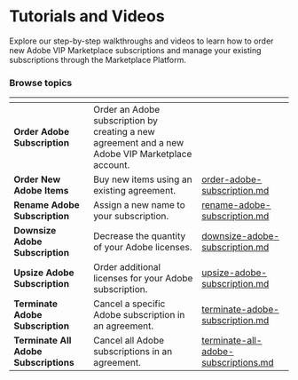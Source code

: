 # Tutorials and Videos

Explore our step-by-step walkthroughs and videos to learn how to order new Adobe VIP Marketplace subscriptions and manage your existing subscriptions through the Marketplace Platform.

### Browse topics <a href="#browse-topics" id="browse-topics"></a>

<table data-card-size="large" data-view="cards"><thead><tr><th></th><th></th><th data-hidden data-card-target data-type="content-ref"></th></tr></thead><tbody><tr><td><strong>Order Adobe Subscription</strong>  </td><td>Order an Adobe subscription by creating a new agreement and a new Adobe VIP Marketplace account.</td><td></td></tr><tr><td><strong>Order New Adobe Items</strong></td><td>Buy new items using an existing agreement.</td><td><a href="order-adobe-subscription.md">order-adobe-subscription.md</a></td></tr><tr><td><strong>Rename Adobe Subscription</strong></td><td>Assign a new name to your subscription.</td><td><a href="rename-adobe-subscription.md">rename-adobe-subscription.md</a></td></tr><tr><td><strong>Downsize Adobe Subscription</strong></td><td>Decrease the quantity of your Adobe licenses.</td><td><a href="downsize-adobe-subscription.md">downsize-adobe-subscription.md</a></td></tr><tr><td><strong>Upsize Adobe Subscription</strong></td><td>Order additional licenses for your Adobe subscription.</td><td><a href="upsize-adobe-subscription.md">upsize-adobe-subscription.md</a></td></tr><tr><td><strong>Terminate Adobe Subscription</strong></td><td>Cancel a specific Adobe subscription in an agreement.</td><td><a href="terminate-adobe-subscription.md">terminate-adobe-subscription.md</a></td></tr><tr><td><strong>Terminate All Adobe Subscriptions</strong></td><td>Cancel all Adobe subscriptions in an agreement.</td><td><a href="terminate-all-adobe-subscriptions.md">terminate-all-adobe-subscriptions.md</a></td></tr></tbody></table>
